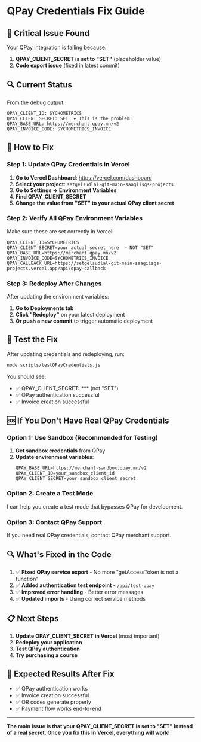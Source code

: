 # QPay Credentials Fix Guide

## 🚨 **Critical Issue Found**

Your QPay integration is failing because:

1. **QPAY_CLIENT_SECRET is set to "SET"** (placeholder value)
2. **Code export issue** (fixed in latest commit)

## 🔍 **Current Status**

From the debug output:
```
QPAY_CLIENT_ID: SYCHOMETRICS
QPAY_CLIENT_SECRET: SET  ← This is the problem!
QPAY_BASE_URL: https://merchant.qpay.mn/v2
QPAY_INVOICE_CODE: SYCHOMETRICS_INVOICE
```

## 🔧 **How to Fix**

### **Step 1: Update QPay Credentials in Vercel**

1. **Go to Vercel Dashboard**: https://vercel.com/dashboard
2. **Select your project**: `setgelsudlal-git-main-saagiisgs-projects`
3. **Go to Settings → Environment Variables**
4. **Find QPAY_CLIENT_SECRET**
5. **Change the value from "SET" to your actual QPay client secret**

### **Step 2: Verify All QPay Environment Variables**

Make sure these are set correctly in Vercel:

```
QPAY_CLIENT_ID=SYCHOMETRICS
QPAY_CLIENT_SECRET=your_actual_secret_here  ← NOT "SET"
QPAY_BASE_URL=https://merchant.qpay.mn/v2
QPAY_INVOICE_CODE=SYCHOMETRICS_INVOICE
QPAY_CALLBACK_URL=https://setgelsudlal-git-main-saagiisgs-projects.vercel.app/api/qpay-callback
```

### **Step 3: Redeploy After Changes**

After updating the environment variables:
1. **Go to Deployments tab**
2. **Click "Redeploy"** on your latest deployment
3. **Or push a new commit** to trigger automatic deployment

## 🧪 **Test the Fix**

After updating credentials and redeploying, run:

```bash
node scripts/testQPayCredentials.js
```

You should see:
- ✅ QPAY_CLIENT_SECRET: *** (not "SET")
- ✅ QPay authentication successful
- ✅ Invoice creation successful

## 🆘 **If You Don't Have Real QPay Credentials**

### **Option 1: Use Sandbox (Recommended for Testing)**

1. **Get sandbox credentials** from QPay
2. **Update environment variables**:
   ```
   QPAY_BASE_URL=https://merchant-sandbox.qpay.mn/v2
   QPAY_CLIENT_ID=your_sandbox_client_id
   QPAY_CLIENT_SECRET=your_sandbox_client_secret
   ```

### **Option 2: Create a Test Mode**

I can help you create a test mode that bypasses QPay for development.

### **Option 3: Contact QPay Support**

If you need real QPay credentials, contact QPay merchant support.

## 🔍 **What's Fixed in the Code**

1. ✅ **Fixed QPay service export** - No more "getAccessToken is not a function"
2. ✅ **Added authentication test endpoint** - `/api/test-qpay`
3. ✅ **Improved error handling** - Better error messages
4. ✅ **Updated imports** - Using correct service methods

## 📋 **Next Steps**

1. **Update QPAY_CLIENT_SECRET in Vercel** (most important)
2. **Redeploy your application**
3. **Test QPay authentication**
4. **Try purchasing a course**

## 🎯 **Expected Results After Fix**

- ✅ QPay authentication works
- ✅ Invoice creation successful
- ✅ QR codes generate properly
- ✅ Payment flow works end-to-end

---

**The main issue is that your QPAY_CLIENT_SECRET is set to "SET" instead of a real secret. Once you fix this in Vercel, everything will work!** 